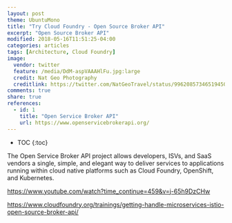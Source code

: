 ```yaml
---
layout: post
theme: UbuntuMono
title: "Try Cloud Foundry - Open Source Broker API"
excerpt: "Open Source Broker API"
modified: 2018-05-16T11:51:25-04:00
categories: articles
tags: [Architecture, Cloud Foundry]
image:
  vendor: twitter
  feature: /media/DdM-aspVAAAHlFu.jpg:large
  credit: Nat Geo Photography‏
  creditlink: https://twitter.com/NatGeoTravel/status/996208573465194501
comments: true
share: true
references:
  - id: 1
    title: "Open Service Broker API"
    url: https://www.openservicebrokerapi.org/
---
```


* TOC
{:toc}

The Open Service Broker API project allows developers, ISVs, and SaaS vendors a single, simple, and elegant way to deliver services to applications running within cloud native platforms such as Cloud Foundry, OpenShift, and Kubernetes.


https://www.youtube.com/watch?time_continue=459&v=j-65h9DzCHw

https://www.cloudfoundry.org/trainings/getting-handle-microservices-istio-open-source-broker-api/
